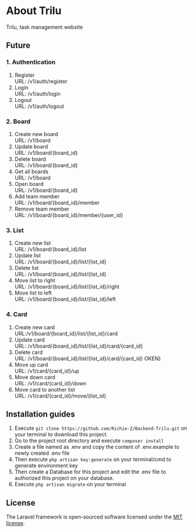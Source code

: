 # About Trilu

Trilu, task management website

## Future

### 1. Authentication
 1. Register <br/>
URL: /v1/auth/register
 1. Login <br/>
URL: /v1/auth/login
 1. Logout <br/>
URL: /v1/auth/logout
### 2. Board
1. Create new board <br/>
URL: /v1/board
1. Update board <br/>
URL: /v1/board/{board_id}
1. Delete board <br/>
URL: /v1/board/{board_id}
1. Get all boards <br/>
URL: /v1/board
1. Open board <br/>
URL: /v1/board/{board_id}
1. Add team member <br/>
URL: /v1/board/{board_id}/member
1. Remove team member <br/>
URL:
/v1/board/{board_id}/member/{user_id}

### 3. List
1. Create new list <br/>
URL: /v1/board/{board_id}/list
1. Update list <br/>
URL: /v1/board/{board_id}/list/{list_id}
1. Delete list <br/>
URL: /v1/board/{board_id}/list/{list_id}
1. Move list to right <br/>
URL:
/v1/board/{board_id}/list/{list_id}/right
1. Move list to left <br/>
URL:
/v1/board/{board_id}/list/{list_id}/left

### 4. Card
1. Create new card <br/>
URL:/v1/board/{board_id}/list/{list_id}/card
1. Update card <br/>
URL: /v1/board/{board_id}/list/{list_id}/card/{card_id}
1. Delete card <br/>
URL: /v1/board/{board_id}/list/{list_id}/card/{card_id}
OKEN}
1. Move up card<br/>
URL: /v1/card/{card_id}/up
1. Move down card<br/>
URL: /v1/card/{card_id}/down
1. Move card to another list<br/>
URL: /v1/card/{card_id}/move/{list_id}

## Installation guides

1. Execute ```git clone https://github.com/Richie-Z/Backend-Trilu.git``` on your terminal to download this project.
1. Go to the project root directory and execute ``composer install``
1. Create a file named as .env and copy the content of .env.example to newly created .env file
1. Then execute ```php artisan key:generate``` on your terminal/cmd to generate environment key
1. Then create a Database for this project and edit the .env file to authorized this project on your database.
1. Execute ```php artisan migrate``` on your terminal

## License

The Laravel framework is open-sourced software licensed under the [MIT license](https://opensource.org/licenses/MIT).
